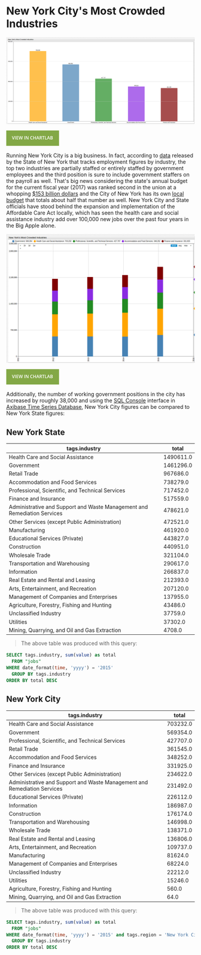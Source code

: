# New York City's Most Crowded Industries

![NY1](./images/NY_Jobs1.png)

[![View in ChartLab](./images/button.png)](https://apps.axibase.com/chartlab/6402f01c/19/#fullscreen)

Running New York City is a big business. In fact, according to [data](https://catalog.data.gov/dataset/jobs-by-industry)
released by the State of New York that tracks employment figures by industry, the top two industries
are partially staffed or entirely staffed by government employees and the third position
is sure to include government staffers on the payroll as well. That's big news considering
the state's annual budget for the current fiscal year (2017) was ranked second in the union at a whopping
[$153 billion dollars](https://www.nysenate.gov/newsroom/articles/senate-passes-2017-18-state-budget-protects-taxpayers-provides-record-investments)
and the City of New York has its own [local budget](http://council.nyc.gov/budget/) that totals about half that number as well.
New York City and State officials have stood behind the expansion and implementation of the Affordable Care Act
locally, which has seen the health care and social assistance industry add over 100,000 new jobs over the past four
years in the Big Apple alone.

![NY2](./images/NY_Jobs3.png)

[![View in ChartLab](./images/button.png)](https://apps.axibase.com/chartlab/6402f01c/20/)

Additionally, the number of working government positions in the city has increased by roughly 38,000
and using the [SQL Console](https://axibase.com/docs/atsd/sql/) interface in [Axibase Time Series Database](https://axibase.com/docs/atsd/),
New York City figures can be compared to New York State figures:

## New York State

| tags.industry                                                            | total     |
|--------------------------------------------------------------------------|-----------|
| Health Care and Social Assistance                                        | 1490611.0 |
| Government                                                               | 1461296.0 |
| Retail Trade                                                             | 967686.0  |
| Accommodation and Food Services                                          | 738279.0  |
| Professional, Scientific, and Technical Services                         | 717452.0  |
| Finance and Insurance                                                    | 517559.0  |
| Administrative and Support and Waste Management and Remediation Services | 478621.0  |
| Other Services (except Public Administration)                            | 472521.0  |
| Manufacturing                                                            | 461920.0  |
| Educational Services (Private)                                           | 443827.0  |
| Construction                                                             | 440951.0  |
| Wholesale Trade                                                          | 321104.0  |
| Transportation and Warehousing                                           | 290617.0  |
| Information                                                              | 266837.0  |
| Real Estate and Rental and Leasing                                       | 212393.0  |
| Arts, Entertainment, and Recreation                                      | 207120.0  |
| Management of Companies and Enterprises                                  | 137955.0  |
| Agriculture, Forestry, Fishing and Hunting                               | 43486.0   |
| Unclassified Industry                                                    | 37759.0   |
| Utilities                                                                | 37302.0   |
| Mining, Quarrying, and Oil and Gas Extraction                            | 4708.0    |

>The above table was produced with this query:

```sql
SELECT tags.industry, sum(value) as total
  FROM "jobs"
WHERE date_format(time, 'yyyy') = '2015'
  GROUP BY tags.industry
ORDER BY total DESC
```

## New York City

| tags.industry                                                            | total    |
|--------------------------------------------------------------------------|----------|
| Health Care and Social Assistance                                        | 703232.0 |
| Government                                                               | 569354.0 |
| Professional, Scientific, and Technical Services                         | 427707.0 |
| Retail Trade                                                             | 361545.0 |
| Accommodation and Food Services                                          | 348252.0 |
| Finance and Insurance                                                    | 331925.0 |
| Other Services (except Public Administration)                            | 234622.0 |
| Administrative and Support and Waste Management and Remediation Services | 231492.0 |
| Educational Services (Private)                                           | 226112.0 |
| Information                                                              | 186987.0 |
| Construction                                                             | 176174.0 |
| Transportation and Warehousing                                           | 146998.0 |
| Wholesale Trade                                                          | 138371.0 |
| Real Estate and Rental and Leasing                                       | 136806.0 |
| Arts, Entertainment, and Recreation                                      | 109737.0 |
| Manufacturing                                                            | 81624.0  |
| Management of Companies and Enterprises                                  | 68224.0  |
| Unclassified Industry                                                    | 22212.0  |
| Utilities                                                                | 15246.0  |
| Agriculture, Forestry, Fishing and Hunting                               | 560.0    |
| Mining, Quarrying, and Oil and Gas Extraction                            | 64.0     |

>The above table was produced with this query:

```sql
SELECT tags.industry, sum(value) as total
  FROM "jobs"
WHERE date_format(time, 'yyyy') = '2015' and tags.region = 'New York City'
  GROUP BY tags.industry
ORDER BY total DESC
```